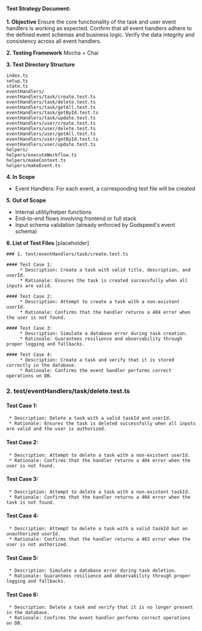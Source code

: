 #### Test Strategy Document:

**1. Objective**
Ensure the core functionality of the task and user event handlers is working as expected.
Confirm that all event handlers adhere to the defined event schemas and business logic.
Verify the data integrity and consistency across all event handlers.

**2. Testing Framework**
Mocha + Chai

**3. Test Directory Structure**
```
index.ts
setup.ts
state.ts
eventHandlers/
eventHandlers/task/create.test.ts
eventHandlers/task/delete.test.ts
eventHandlers/task/getAll.test.ts
eventHandlers/task/getById.test.ts
eventHandlers/task/update.test.ts
eventHandlers/user/create.test.ts
eventHandlers/user/delete.test.ts
eventHandlers/user/getAll.test.ts
eventHandlers/user/getById.test.ts
eventHandlers/user/update.test.ts
helpers/
helpers/executeWorkflow.ts
helpers/makeContext.ts
helpers/makeEvent.ts
```

**4. In Scope**

* Event Handlers: For each event, a corresponding test file will be created

**5. Out of Scope**

* Internal utility/helper functions
* End-to-end flows involving frontend or full stack
* Input schema validation (already enforced by Godspeed's event schema)

**6. List of Test Files**
[placeholder]
```
### 1. test/eventHandlers/task/create.test.ts

#### Test Case 1:
     * Description: Create a task with valid title, description, and userId.
     * Rationale: Ensures the task is created successfully when all inputs are valid.

#### Test Case 2:
     * Description: Attempt to create a task with a non-existent userId.
     * Rationale: Confirms that the handler returns a 404 error when the user is not found.

#### Test Case 3:
     * Description: Simulate a database error during task creation.
     * Rationale: Guarantees resilience and observability through proper logging and fallbacks.

#### Test Case 4:
     * Description: Create a task and verify that it is stored correctly in the database.
     * Rationale: Confirms the event handler performs correct operations on DB.
```
### 2. test/eventHandlers/task/delete.test.ts

#### Test Case 1:
     * Description: Delete a task with a valid taskId and userId.
     * Rationale: Ensures the task is deleted successfully when all inputs are valid and the user is authorized.

#### Test Case 2:
     * Description: Attempt to delete a task with a non-existent userId.
     * Rationale: Confirms that the handler returns a 404 error when the user is not found.

#### Test Case 3:
     * Description: Attempt to delete a task with a non-existent taskId.
     * Rationale: Confirms that the handler returns a 404 error when the task is not found.

#### Test Case 4:
     * Description: Attempt to delete a task with a valid taskId but an unauthorized userId.
     * Rationale: Confirms that the handler returns a 403 error when the user is not authorized.

#### Test Case 5:
     * Description: Simulate a database error during task deletion.
     * Rationale: Guarantees resilience and observability through proper logging and fallbacks.

#### Test Case 6:
     * Description: Delete a task and verify that it is no longer present in the database.
     * Rationale: Confirms the event handler performs correct operations on DB.
```